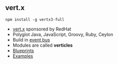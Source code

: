 ##  vert.x

    npm install -g vertx3-full

- [vert.x](http://vertx.io/) sponsored by RedHat
- Polyglot Java, JavaScript, Groovy, Ruby, Ceylon
- Build in [event bus](http://vertx.io/docs/jsdoc/module-vertx-js_event_bus-EventBus.html)
- Modules are called **verticles**
- [Blueprints](http://vertx.io/blog/vert-x-blueprint-tutorials/)
- [Examples](https://github.com/vert-x3/vertx-examples)
